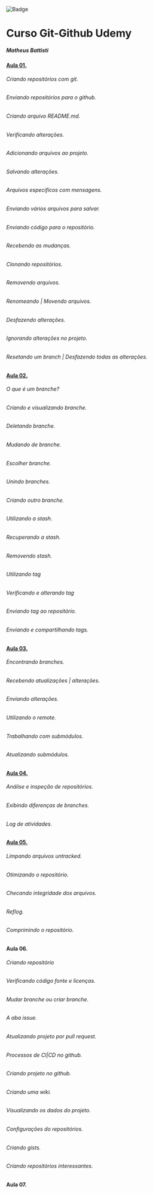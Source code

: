 ![Badge](https://img.shields.io/static/v1?label=Git&message=Github&color=blue&style=plastic&logo=git)

# Curso Git-Github Udemy
##### Matheus Battisti

####  [Aula 01.](https://github.com/juvenalculino/Cursos-Em-Andamento/tree/master/Git-Github/Aula%2001)
###### Criando repositórios com git.
###### Enviando repositórios para o github.
###### Criando arquivo README.md.
###### Verificando alterações.
###### Adicionando arquivos ao projeto.
###### Salvando alterações.
###### Arquivos especifícos com mensagens.
###### Enviando vários arquivos para salvar.
###### Enviando código para o repositório.
###### Recebendo as mudanças.
###### Clonando repositórios.
###### Removendo arquivos.
###### Renomeando | Movendo arquivos.
###### Desfazendo alterações.
###### Ignorando alterações no projeto.
###### Resetando um branch | Desfazendo todas as alterações.

#### [Aula 02.](https://github.com/juvenalculino/Cursos-Em-Andamento/tree/master/Git-Github/Aula%2002)
###### O que é um branche?
###### Criando e visualizando branche.
###### Deletando branche.
###### Mudando de branche.
###### Escolher branche.
###### Unindo branches.
###### Criando outro branche.
###### Utilizando a stash.
###### Recuperando a stash.
###### Removendo stash.
###### Utilizando tag
###### Verificando e alterando tag
###### Enviando tag ao repositório.
###### Enviando e compartilhando tags.

#### [Aula 03.](https://github.com/juvenalculino/Cursos-Em-Andamento/tree/master/Git-Github/Aula%2003)
###### Encontrando branches.
###### Recebendo atualizações | alterações.
###### Enviando alterações.
###### Utilizando o remote.
###### Trabalhando com submódulos.
###### Atualizando submódulos.

#### [Aula 04.](https://github.com/juvenalculino/Cursos-Em-Andamento/tree/master/Git-Github/Aula%2004)
###### Análise e inspeção de repositórios.
###### Exibindo diferenças de branches.
###### Log de atividades.

#### [Aula 05.](https://github.com/juvenalculino/Cursos-Em-Andamento/tree/master/Git-Github/Aula%2005)
###### Limpando arquivos untracked.
###### Otimizando o repositório.
###### Checando integridade dos arquivos.
###### Reflog.
###### Comprimindo o repositório.

#### Aula 06.
###### Criando repositório
###### Verificando código fonte e licenças.
###### Mudar branche ou criar branche.
###### A aba issue.
###### Atualizando projeto por pull request.
###### Processos de CI|CD no github.
###### Criando projeto no github.
###### Criando uma wiki.
###### Visualizando os dados do projeto.
###### Configurações do repositórios.
###### Criando gists.
###### Criando repositórios interessantes.
#### Aula 07.

